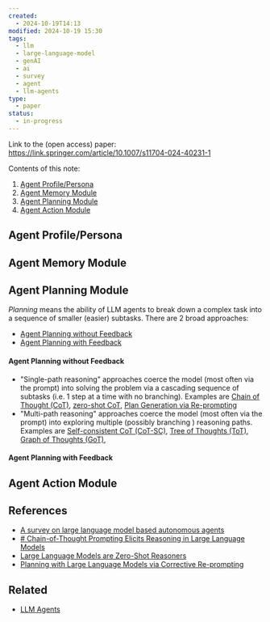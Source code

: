 ```yaml
---
created:
  - 2024-10-19T14:13
modified: 2024-10-19 15:30
tags:
  - llm
  - large-language-model
  - genAI
  - ai
  - survey
  - agent
  - llm-agents
type:
  - paper
status:
  - in-progress
---
```

Link to the (open access) paper: https://link.springer.com/article/10.1007/s11704-024-40231-1

Contents of this note:
1. [Agent Profile/Persona](#Agent%20Profile/Persona)
2. [Agent Memory Module](#Agent%20Memory%20Module)
3. [Agent Planning Module](#Agent%20Planning%20Module)
4. [Agent Action Module](#Agent%20Action%20Module)
## Agent Profile/Persona

## Agent Memory Module

## Agent Planning Module
_Planning_ means the ability of LLM agents to break down a complex task into a sequence of smaller (easier) subtasks.
There are 2 broad approaches: 
* [Agent Planning without Feedback](#Agent%20Planning%20without%20Feedback)
* [Agent Planning with Feedback](#Agent%20Planning%20with%20Feedback)
#### Agent Planning without Feedback
- "Single-path reasoning" approaches coerce the model (most often via the prompt) into solving the problem via a cascading sequence of subtasks (i.e. 1 step at a time with no branching). Examples are [Chain of Thought (CoT)](https://arxiv.org/abs/2201.11903), [zero-shot CoT](https://arxiv.org/abs/2205.11916), [Plan Generation via Re-prompting](https://openreview.net/pdf?id=cMDMRBe1TKs)
- "Multi-path reasoning" approaches coerce the model (most often via the prompt) into exploring multiple (possibly branching ) reasoning paths. Examples are [Self-consistent CoT (CoT-SC)](TODO), [Tree of Thoughts (ToT)](https://arxiv.org/abs/2305.10601), [Graph of Thoughts (GoT)](https://arxiv.org/abs/2308.09687),   

#### Agent Planning with Feedback

## Agent Action Module 


## References
* [A survey on large language model based autonomous agents](https://link.springer.com/article/10.1007/s11704-024-40231-1)
* [# Chain-of-Thought Prompting Elicits Reasoning in Large Language Models](https://arxiv.org/abs/2201.11903) 
* [Large Language Models are Zero-Shot Reasoners](https://arxiv.org/abs/2205.11916)
* [Planning with Large Language Models via Corrective Re-prompting](https://openreview.net/pdf?id=cMDMRBe1TKs)
## Related
* [LLM Agents](LLM%20Agents.md)